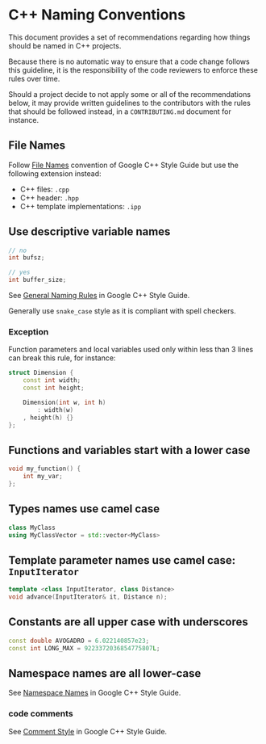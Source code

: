# C++ Naming Conventions

This document provides a set of recommendations regarding how things should be named
in C++ projects.

Because there is no automatic way to ensure that a code change follows this guideline,
it is the responsibility of the code reviewers to enforce these rules over time.

Should a project decide to not apply some or all of the recommendations
below, it may provide written guidelines to the contributors with the rules
that should be followed instead, in a `CONTRIBUTING.md` document for instance.

## File Names

Follow [File Names](https://google.github.io/styleguide/cppguide.html#General_Naming_Rules)
convention of Google C++ Style Guide but use the following extension instead:

* C++ files: `.cpp`
* C++ header: `.hpp`
* C++ template implementations: `.ipp`

## Use descriptive variable names

```cpp
// no
int bufsz;

// yes
int buffer_size;
```

See [General Naming Rules](https://google.github.io/styleguide/cppguide.html#General_Naming_Rules)
in Google C++ Style Guide.

Generally use `snake_case` style as it is compliant with spell checkers.

### Exception

Function parameters and local variables used only within less than 3 lines can break this rule, for instance:

```cpp
struct Dimension {
    const int width;
    const int height;

    Dimension(int w, int h)
        : width(w)
	, height(h) {}
};
```

## Functions and variables start with a lower case

```cpp
void my_function() {
	int my_var;
};
```

## Types names use camel case

```cpp
class MyClass
using MyClassVector = std::vector<MyClass>
```

## Template parameter names use camel case: `InputIterator`

```cpp
template <class InputIterator, class Distance>
void advance(InputIterator& it, Distance n);
```

## Constants are all upper case with underscores

```cpp
const double AVOGADRO = 6.022140857e23;
const int LONG_MAX = 9223372036854775807L;
```

## Namespace names are all lower-case

See [Namespace Names](https://google.github.io/styleguide/cppguide.html#Namespace_Names)
in Google C++ Style Guide.

### code comments

See [Comment Style](https://google.github.io/styleguide/cppguide.html#Comment_Style)
in Google C++ Style Guide.
